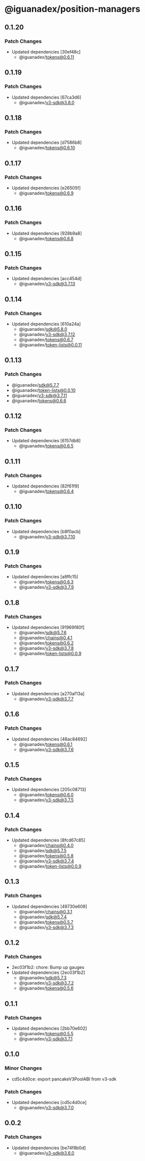 # @iguanadex/position-managers

## 0.1.20

### Patch Changes

- Updated dependencies [30ef48c]
  - @iguanadex/tokens@0.6.11

## 0.1.19

### Patch Changes

- Updated dependencies [67ca3d6]
  - @iguanadex/v3-sdk@3.8.0

## 0.1.18

### Patch Changes

- Updated dependencies [d7586b8]
  - @iguanadex/tokens@0.6.10

## 0.1.17

### Patch Changes

- Updated dependencies [e26505f]
  - @iguanadex/tokens@0.6.9

## 0.1.16

### Patch Changes

- Updated dependencies [928b9a8]
  - @iguanadex/tokens@0.6.8

## 0.1.15

### Patch Changes

- Updated dependencies [acc454d]
  - @iguanadex/v3-sdk@3.7.13

## 0.1.14

### Patch Changes

- Updated dependencies [610a24a]
  - @iguanadex/sdk@5.8.0
  - @iguanadex/v3-sdk@3.7.12
  - @iguanadex/tokens@0.6.7
  - @iguanadex/token-lists@0.0.11

## 0.1.13

### Patch Changes

- @iguanadex/sdk@5.7.7
- @iguanadex/token-lists@0.0.10
- @iguanadex/v3-sdk@3.7.11
- @iguanadex/tokens@0.6.6

## 0.1.12

### Patch Changes

- Updated dependencies [6157db8]
  - @iguanadex/tokens@0.6.5

## 0.1.11

### Patch Changes

- Updated dependencies [82f61f9]
  - @iguanadex/tokens@0.6.4

## 0.1.10

### Patch Changes

- Updated dependencies [b8f0acb]
  - @iguanadex/v3-sdk@3.7.10

## 0.1.9

### Patch Changes

- Updated dependencies [a8ffc15]
  - @iguanadex/tokens@0.6.3
  - @iguanadex/v3-sdk@3.7.9

## 0.1.8

### Patch Changes

- Updated dependencies [91969f80f]
  - @iguanadex/sdk@5.7.6
  - @iguanadex/chains@0.4.1
  - @iguanadex/tokens@0.6.2
  - @iguanadex/v3-sdk@3.7.8
  - @iguanadex/token-lists@0.0.9

## 0.1.7

### Patch Changes

- Updated dependencies [a270af13a]
  - @iguanadex/v3-sdk@3.7.7

## 0.1.6

### Patch Changes

- Updated dependencies [48ac84692]
  - @iguanadex/tokens@0.6.1
  - @iguanadex/v3-sdk@3.7.6

## 0.1.5

### Patch Changes

- Updated dependencies [205c08713]
  - @iguanadex/tokens@0.6.0
  - @iguanadex/v3-sdk@3.7.5

## 0.1.4

### Patch Changes

- Updated dependencies [8fcd67c85]
  - @iguanadex/chains@0.4.0
  - @iguanadex/sdk@5.7.5
  - @iguanadex/tokens@0.5.8
  - @iguanadex/v3-sdk@3.7.4
  - @iguanadex/token-lists@0.0.9

## 0.1.3

### Patch Changes

- Updated dependencies [49730e609]
  - @iguanadex/chains@0.3.1
  - @iguanadex/sdk@5.7.4
  - @iguanadex/tokens@0.5.7
  - @iguanadex/v3-sdk@3.7.3

## 0.1.2

### Patch Changes

- 2ec03f1b2: chore: Bump up gauges
- Updated dependencies [2ec03f1b2]
  - @iguanadex/sdk@5.7.3
  - @iguanadex/v3-sdk@3.7.2
  - @iguanadex/tokens@0.5.6

## 0.1.1

### Patch Changes

- Updated dependencies [2bb70e602]
  - @iguanadex/tokens@0.5.5
  - @iguanadex/v3-sdk@3.7.1

## 0.1.0

### Minor Changes

- cd5c4d0ce: export pancakeV3PoolABI from v3-sdk

### Patch Changes

- Updated dependencies [cd5c4d0ce]
  - @iguanadex/v3-sdk@3.7.0

## 0.0.2

### Patch Changes

- Updated dependencies [be74f8b0d]
  - @iguanadex/v3-sdk@3.6.0
